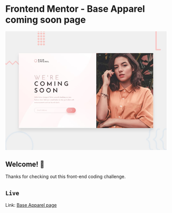# Frontend Mentor - Base Apparel coming soon page

![Design preview for the Base Apparel coming soon page coding challenge](./design/desktop-preview.jpg)

## Welcome! 👋

Thanks for checking out this front-end coding challenge.

## `Live`

Link: [Base Apparel page](https://base-apparel-coming-soon-master-lovat.vercel.app)
